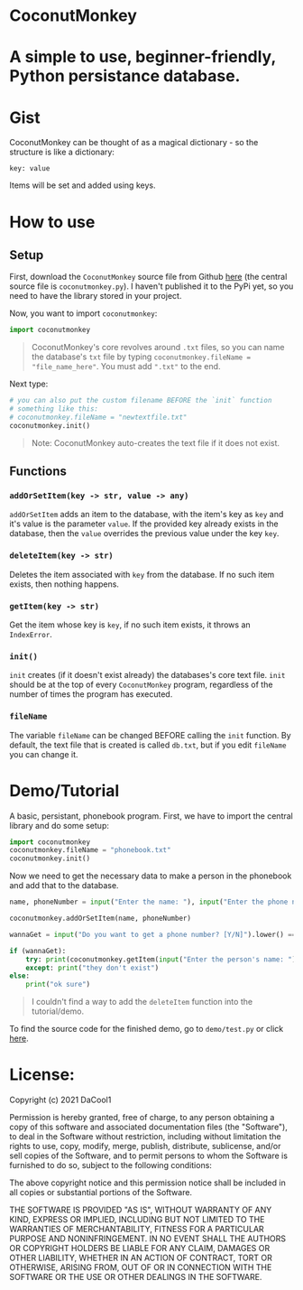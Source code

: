 # CoconutMonkey
# A simple to use, beginner-friendly, Python persistance database.

# Gist
CoconutMonkey can be thought of as a magical dictionary - so the structure is like a dictionary:
```
key: value
```
Items will be set and added using keys.

#  How to use
## Setup
First, download the `CoconutMonkey` source file from Github [here](https://github.com/kewlamogh/coconut-monkey-db) (the central source file is `coconutmonkey.py`). I haven't published it to the PyPi yet, so you need to have the library stored in your project.

Now, you want to import `coconutmonkey`:
```py
import coconutmonkey
```
> CoconutMonkey's core revolves around `.txt` files, so you can name the database's `txt` file by typing `coconutmonkey.fileName = "file_name_here"`. You must add `".txt"` to the end. 

Next type:
```py
# you can also put the custom filename BEFORE the `init` function
# something like this:
# coconutmonkey.fileName = "newtextfile.txt"
coconutmonkey.init()
```

> Note: CoconutMonkey auto-creates the text file if it does not exist.

## Functions
### `addOrSetItem(key -> str, value -> any)`

`addOrSetItem` adds an item to the database, with the item's key as `key` and it's value is the parameter `value`. If the provided key already exists in the database, then the `value` overrides the previous value under the key `key`. 

### `deleteItem(key -> str)`
Deletes the item associated with `key` from the database. If no such item exists, then nothing happens.

### `getItem(key -> str)`
Get the item whose key is `key`, if no such item exists, it throws an `IndexError`.

### `init()`
`init` creates (if it doesn't exist already) the databases's core text file. `init` should be at the top of every `CoconutMonkey` program, regardless of the number of times the program has executed.

### `fileName`
The variable `fileName` can be changed BEFORE calling the `init` function. By default, the text file that is created is called `db.txt`, but if you edit `fileName` you can change it.

# Demo/Tutorial
A basic, persistant, phonebook program. First, we have to import the central library and do some setup:
```py
import coconutmonkey
coconutmonkey.fileName = "phonebook.txt"
coconutmonkey.init()
```
Now we need to get the necessary data to make a person in the phonebook and add that to the database.
```py
name, phoneNumber = input("Enter the name: "), input("Enter the phone number: ")

coconutmonkey.addOrSetItem(name, phoneNumber)

wannaGet = input("Do you want to get a phone number? [Y/N]").lower() == "y" 

if (wannaGet):
    try: print(coconutmonkey.getItem(input("Enter the person's name: ")))
    except: print("they don't exist")
else:
    print("ok sure")
```
> I couldn't find a way to add the `deleteItem` function into the tutorial/demo.

To find the source code for the finished demo, go to `demo/test.py` or click [here](https://github.com/kewlamogh/coconut-monkey-db/blob/main/demo/test.py).

# License:

Copyright (c) 2021 DaCool1

Permission is hereby granted, free of charge, to any person obtaining a copy
of this software and associated documentation files (the "Software"), to deal
in the Software without restriction, including without limitation the rights
to use, copy, modify, merge, publish, distribute, sublicense, and/or sell
copies of the Software, and to permit persons to whom the Software is
furnished to do so, subject to the following conditions:

The above copyright notice and this permission notice shall be included in all
copies or substantial portions of the Software.

THE SOFTWARE IS PROVIDED "AS IS", WITHOUT WARRANTY OF ANY KIND, EXPRESS OR
IMPLIED, INCLUDING BUT NOT LIMITED TO THE WARRANTIES OF MERCHANTABILITY,
FITNESS FOR A PARTICULAR PURPOSE AND NONINFRINGEMENT. IN NO EVENT SHALL THE
AUTHORS OR COPYRIGHT HOLDERS BE LIABLE FOR ANY CLAIM, DAMAGES OR OTHER
LIABILITY, WHETHER IN AN ACTION OF CONTRACT, TORT OR OTHERWISE, ARISING FROM,
OUT OF OR IN CONNECTION WITH THE SOFTWARE OR THE USE OR OTHER DEALINGS IN THE
SOFTWARE.
